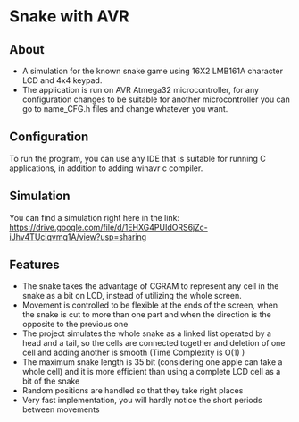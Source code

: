 # Snake with AVR
## About
- A simulation for the known snake game using 16X2 LMB161A character LCD and 4x4 keypad.
- The application is run on AVR Atmega32 microcontroller, for any configuration changes to be suitable for another microcontroller you can go to name_CFG.h files and change whatever you want.
## Configuration
To run the program, you can use any IDE that is suitable for running C applications, in addition to adding winavr c compiler.
## Simulation
You can find a simulation right here in the link: https://drive.google.com/file/d/1EHXG4PUIdORS6jZc-iJhv4TUciqvmq1A/view?usp=sharing
## Features
- The snake takes the advantage of CGRAM to represent any cell in the snake as a bit on LCD, instead of utilizing the whole screen.
- Movement is controlled to be flexible at the ends of the screen, when the snake is cut to more than one part and when the direction is the opposite to the previous one
- The project simulates the whole snake as a linked list operated by a head and a tail, so the cells are connected together and deletion of one cell and adding another is smooth (Time Complexity is O(1) )
- The maximum snake length is 35 bit (considering one apple can take a whole cell) and it is more efficient than using a complete LCD cell as a bit of the snake
- Random positions are handled so that they take right places
- Very fast implementation, you will hardly notice the short periods between movements
